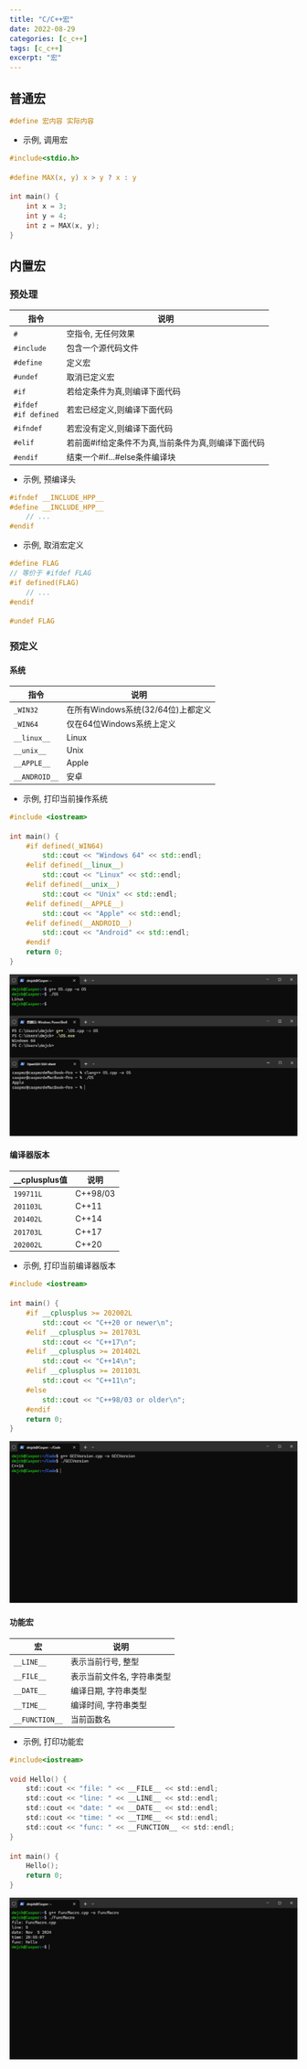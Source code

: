 ```yaml
---
title: "C/C++宏"
date: 2022-08-29
categories: [c_c++]
tags: [c_c++]
excerpt: "宏"
---
```


## 普通宏

```c
#define 宏内容 实际内容
```

- 示例, 调用宏

```c
#include<stdio.h>

#define MAX(x, y) x > y ? x : y

int main() {
    int x = 3;
    int y = 4;
    int z = MAX(x, y);
}
```

## 内置宏

### 预处理

| 指令     | 说明                                                |
| -------- | -------------------------------------------------- |
| `#`        | 空指令, 无任何效果                                 |
| `#include` | 包含一个源代码文件                                 |
| `#define`  | 定义宏                                            |
| `#undef`   | 取消已定义宏                                       |
| `#if`      | 若给定条件为真,则编译下面代码                       |
| `#ifdef` <br> `#if defined`  | 若宏已经定义,则编译下面代码       |
| `#ifndef`  | 若宏没有定义,则编译下面代码                         |
| `#elif`    | 若前面#if给定条件不为真,当前条件为真,则编译下面代码   |
| `#endif`   | 结束一个#if...#else条件编译块                      |

- 示例, 预编译头

```c
#ifndef __INCLUDE_HPP__
#define __INCLUDE_HPP__
    // ...
#endif
```

- 示例, 取消宏定义

```c
#define FLAG
// 等价于 #ifdef FLAG
#if defined(FLAG)
    // ...
#endif

#undef FLAG
```

### 预定义

#### 系统

| 指令          | 说明                                |
| ------------  | ---------------------------------- |
| `_WIN32`      | 在所有Windows系统(32/64位)上都定义   |
| `_WIN64`      | 仅在64位Windows系统上定义            |
| `__linux__`   | Linux                              |
| `__unix__`    | Unix                               |
| `__APPLE__`   | Apple                              |
| `__ANDROID__` | 安卓                               |

- 示例, 打印当前操作系统

```c++
#include <iostream>

int main() {
    #if defined(_WIN64)
        std::cout << "Windows 64" << std::endl;
    #elif defined(__linux__)
        std::cout << "Linux" << std::endl;
    #elif defined(__unix__)
        std::cout << "Unix" << std::endl;
    #elif defined(__APPLE__)
        std::cout << "Apple" << std::endl;
    #elif defined(__ANDROID__)
        std::cout << "Android" << std::endl;
    #endif
    return 0;
}
```

![](/assets/image/20241105_234506.jpg)

#### 编译器版本

| __cplusplus值   | 说明      |
| --------------- | -------- |
| `199711L`       | C++98/03 |
| `201103L`       | C++11    |
| `201402L`       | C++14    |
| `201703L`       | C++17    |
| `202002L`       | C++20    |

- 示例, 打印当前编译器版本

```c++
#include <iostream>

int main() {
    #if __cplusplus >= 202002L
        std::cout << "C++20 or newer\n";
    #elif __cplusplus >= 201703L
        std::cout << "C++17\n";
    #elif __cplusplus >= 201402L
        std::cout << "C++14\n";
    #elif __cplusplus >= 201103L
        std::cout << "C++11\n";
    #else
        std::cout << "C++98/03 or older\n";
    #endif
    return 0;
}
```

![](/assets/image/20241109_035618.jpg)

#### 功能宏

| 宏             | 说明                     |
| -------------- | ------------------------ |
| `__LINE__`     | 表示当前行号, 整型        |
| `__FILE__`     | 表示当前文件名, 字符串类型 |
| `__DATE__`     | 编译日期, 字符串类型      |
| `__TIME__`     | 编译时间, 字符串类型      |
| `__FUNCTION__` | 当前函数名                |

- 示例, 打印功能宏

```c
#include<iostream>

void Hello() {
    std::cout << "file: " << __FILE__ << std::endl;
    std::cout << "line: " << __LINE__ << std::endl;
    std::cout << "date: " << __DATE__ << std::endl;
    std::cout << "time: " << __TIME__ << std::endl;
    std::cout << "func: " << __FUNCTION__ << std::endl;
}

int main() {
    Hello();
    return 0;
}
```

![](/assets/image/20241105_235518.jpg)
